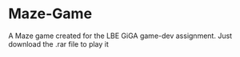 # Maze-Game
 A Maze game created for the LBE GiGA game-dev assignment.
Just download the .rar file to play it
